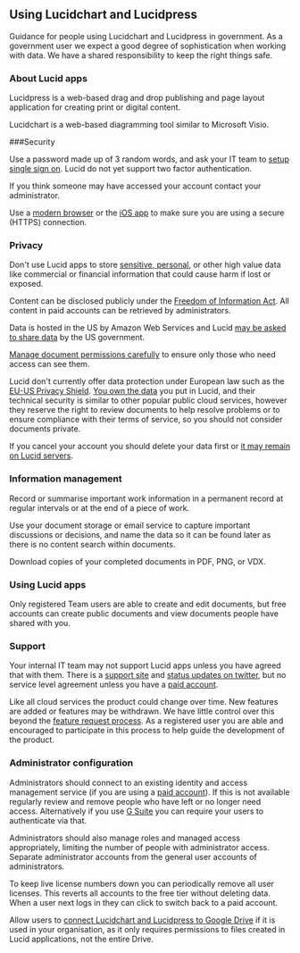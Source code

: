 ## Using Lucidchart and Lucidpress

Guidance for people using Lucidchart and Lucidpress in government. As a government user we expect a good degree of sophistication when working with data. We have a shared responsibility to keep the right things safe.

### About Lucid apps

Lucidpress is a web-based drag and drop publishing and page layout application for creating print or digital content.

Lucidchart is a web-based diagramming tool similar to Microsoft Visio.

###Security

Use a password made up of 3 random words, and ask your IT team to [setup single sign on](https://lucidchart.zendesk.com/hc/en-us/articles/207300096-Lucidchart-and-SAML). Lucid do not yet support two factor authentication.

If you think someone may have accessed your account contact your administrator.

Use a [modern browser](https://whatbrowser.org) or the [iOS app](https://lucidchart.zendesk.com/hc/en-us/articles/207300176-iOS-10-Lucidchart-App-Quickview) to make sure you are using a secure (HTTPS) connection.

### Privacy

Don't use Lucid apps to store [sensitive, personal](https://ico.org.uk/for-organisations/guide-to-data-protection/key-definitions/), or other high value data like commercial or financial information that could cause harm if lost or exposed.

Content can be disclosed publicly under the [Freedom of Information Act](https://ico.org.uk/for-organisations/guide-to-freedom-of-information/what-is-the-foi-act/). All content in paid accounts can be retrieved by administrators.

Data is hosted in the US by Amazon Web Services and Lucid [may be asked to share data](https://www.lucidchart.com/pages/privacy) by the US government. 

[Manage document permissions carefully](https://lucidchart.zendesk.com/hc/en-us/articles/207300466-Share-Files-and-Folders) to ensure only those who need access can see them.

Lucid don't currently offer data protection under European law such as the [EU-US Privacy Shield](https://www.privacyshield.gov/welcome). [You own the data](https://www.lucidchart.com/pages/privacy) you put in Lucid, and their technical security is similar to other popular public cloud services, however they reserve the right to review documents to help resolve problems or to ensure compliance with their terms of service, so you should not consider documents private.

If you cancel your account you should delete your data first or [it may remain on Lucid servers](https://www.lucidchart.com/pages/tos).

### Information management

Record or summarise important work information in a permanent record at regular intervals or at the end of a piece of work.

Use your document storage or email service to capture important discussions or decisions, and name the data so it can be found later as there is no content search within documents.

Download copies of your completed documents in PDF, PNG, or VDX.

### Using Lucid apps

Only registered Team users are able to create and edit documents, but free accounts can create public documents and view documents people have shared with you.

### Support

Your internal IT team may not support Lucid apps unless you have agreed that with them.  There is a [support site](https://lucidchart.zendesk.com) and [status updates on twitter](https://twitter.com/lucidchart), but no service level agreement unless you have a [paid account](https://www.lucidchart.com/users/registerLevel). 

Like all cloud services the product could change over time.  New features are added or features may be withdrawn.  We have little control over this beyond the [feature request process](https://lucidchart.zendesk.com/forums/21398513-Current-Feature-Requests). As a registered user you are able and encouraged to participate in this process to help guide the development of the product.

### Administrator configuration

Administrators should connect to an existing identity and access management service (if you are using a [paid account](https://www.lucidchart.com/pages/enterprise)). If this is not available regularly review and remove people who have left or no longer need access. Alternatively if you use [G Suite](https://gsuite.google.com/) you can require your users to authenticate via that.

Administrators should also manage roles and managed access appropriately, limiting the number of people with administrator access.  Separate administrator accounts from the general user accounts of administrators.

To keep live license numbers down you can periodically remove all user licenses. This reverts all accounts to the free tier without deleting data. When a user next logs in they can click to switch back to a paid account.

Allow users to [connect Lucidchart and Lucidpress to Google Drive](https://lucidchart.zendesk.com/hc/en-us/articles/207300016-Lucidchart-in-Google-Drive) if it is used in your organisation, as it only requires permissions to files created in Lucid applications, not the entire Drive.


